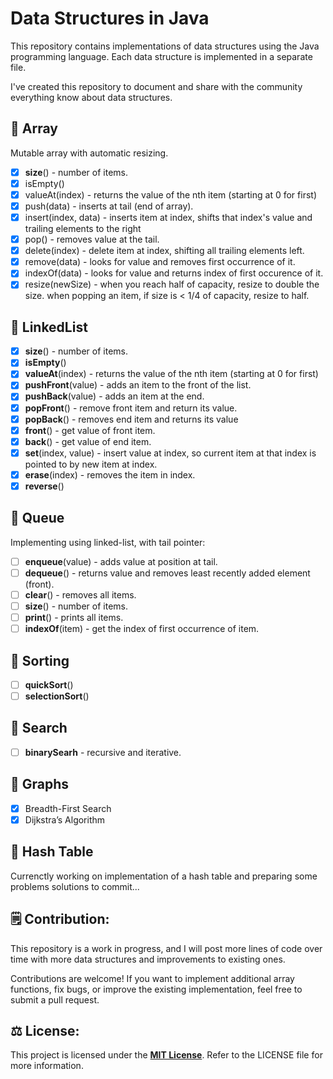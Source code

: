 # Data Structures in Java

This repository contains implementations of data structures using the Java programming language. Each data structure is implemented in a separate file.

I've created this repository to document and share with the community everything know about data structures.

## 📌 Array

Mutable array with automatic resizing.

- [x]  **size**() - number of items.
- [x]  isEmpty()
- [x]  valueAt(index) - returns the value of the nth item (starting at 0 for first)
- [x]  push(data) - inserts at tail (end of array).
- [x]  insert(index, data) - inserts item at index, shifts that index's value and trailing elements to the right
- [x]  pop() - removes value at the tail.
- [x]  delete(index) - delete item at index, shifting all trailing elements left.
- [x]  remove(data) - looks for value and removes first occurrence of it.
- [x]  indexOf(data) - looks for value and returns index of first occurence of it.
- [x]  resize(newSize) - when you reach half of capacity, resize to double the size.  when popping an item, if size is < 1/4 of capacity, resize to half.

## 📌 LinkedList

- [x]  **size**() - number of items.
- [x]  **isEmpty**()
- [x]  **valueAt**(index) - returns the value of the nth item (starting at 0 for first)
- [x]  **pushFront**(value) - adds an item to the front of the list.
- [x]  **pushBack**(value) - adds an item at the end.
- [x]  **popFront**() - remove front item and return its value.
- [x]  **popBack**() - removes end item and returns its value
- [x]  **front**() - get value of front item.
- [x]  **back**() - get value of end item.
- [x]  **set**(index, value) - insert value at index, so current item at that index is pointed to by new item at index.
- [x]  **erase**(index) - removes the item in index.
- [x]  **reverse**()

## 📌 Queue

Implementing using linked-list, with tail pointer:

- [ ]  **enqueue**(value) - adds value at position at tail.
- [ ]  **dequeue**() - returns value and removes least recently added element (front).
- [ ]  **clear**() - removes all items.
- [ ]  **size**() - number of items.
- [ ]  **print**() - prints all items.
- [ ]  **indexOf**(item) - get the index of first occurrence of item.

## 📌 Sorting

- [ ]  **quickSort**()
- [ ]  **selectionSort**()

## 📌 Search

- [ ]  **binarySearh** - recursive and iterative.

## 📌 Graphs

- [x]  Breadth-First Search
- [x]  Dijkstra’s Algorithm

## 📌 Hash Table

Currenctly working on implementation of a hash table and preparing some problems solutions to commit...

## 🗒️ Contribution:

This repository is a work in progress, and I will post more lines of code over time with more data structures and improvements to existing ones.

Contributions are welcome! If you want to implement additional array functions, fix bugs, or improve the existing implementation, feel free to submit a pull request.

## ⚖ License:

This project is licensed under the **[MIT License](https://github.com/Joao1512/data-structures-using-java/blob/master/LICENSE)**. Refer to the LICENSE file for more information.

